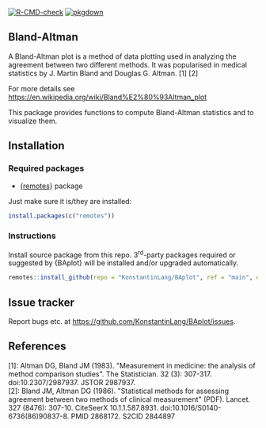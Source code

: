
<!-- badges: start -->
  [![R-CMD-check](https://github.com/KonstantinLang/BAplot/actions/workflows/R-CMD-check.yaml/badge.svg)](https://github.com/KonstantinLang/BAplot/actions/workflows/R-CMD-check.yaml)
  [![pkgdown](https://github.com/KonstantinLang/BAplot/actions/workflows/pkgdown.yaml/badge.svg)](https://github.com/KonstantinLang/BAplot/actions/workflows/pkgdown.yaml)
<!-- badges: end -->

## Bland-Altman

A Bland-Altman plot is a method of data plotting used in analyzing the agreement between two different methods. It was popularised in medical statistics by J. Martin Bland and Douglas G. Altman. [1] [2]

For more details see https://en.wikipedia.org/wiki/Bland%E2%80%93Altman_plot

This package provides functions to compute Bland-Altman statistics and to visualize them.

## Installation

### Required packages

- [{remotes}](https://cran.r-project.org/package=remotes) package

Just make sure it is/they are installed:

```r
install.packages(c("remotes"))
```

### Instructions

Install source package from this repo. 3<sup>rd</sup>-party packages required or suggested by {BAplot} will be installed and/or upgraded automatically.

```r
remotes::install_github(repo = "KonstantinLang/BAplot", ref = "main", dependencies = TRUE)
```

## Issue tracker

Report bugs etc. at https://github.com/KonstantinLang/BAplot/issues.

## References

[1]: Altman DG, Bland JM (1983). "Measurement in medicine: the analysis of method comparison studies". The Statistician. 32 (3): 307-317. doi:10.2307/2987937. JSTOR 2987937.  
[2]: Bland JM, Altman DG (1986). "Statistical methods for assessing agreement between two methods of clinical measurement" (PDF). Lancet. 327 (8476): 307-10. CiteSeerX 10.1.1.587.8931. doi:10.1016/S0140-6736(86)90837-8. PMID 2868172. S2CID 2844897
